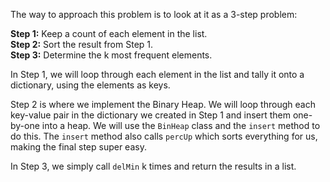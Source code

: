 The way to approach this problem is to look at it as a 3-step problem:

**Step 1:** Keep a count of each element in the list.\
**Step 2:** Sort the result from Step 1.\
**Step 3:** Determine the k most frequent elements.

In Step 1, we will loop through each element in the list and tally it onto a dictionary, using the elements as keys.

Step 2 is where we implement the Binary Heap. We will loop through each key-value pair in the dictionary we created in Step 1 and insert them one-by-one into a heap. We will use the `BinHeap` class and the `insert` method to do this. The `insert` method also calls `percUp` which sorts everything for us, making the final step super easy.

In Step 3, we simply call `delMin` k times and return the results in a list.